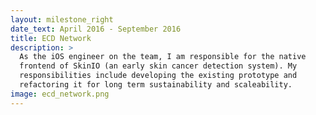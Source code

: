 ```yaml
---
layout: milestone_right
date_text: April 2016 - September 2016
title: ECD Network
description: >
  As the iOS engineer on the team, I am responsible for the native
  frontend of SkinIO (an early skin cancer detection system). My
  responsibilities include developing the existing prototype and
  refactoring it for long term sustainability and scaleability.
image: ecd_network.png
---
```

